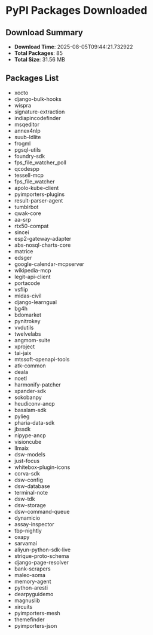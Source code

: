 # PyPI Packages Downloaded

## Download Summary
- **Download Time**: 2025-08-05T09:44:21.732922
- **Total Packages**: 85
- **Total Size**: 31.56 MB

## Packages List
- xocto
- django-bulk-hooks
- wispra
- signature-extraction
- indiapincodefinder
- msqeditor
- annex4nlp
- suub-ldlite
- frogml
- pgsql-utils
- foundry-sdk
- fps_file_watcher_poll
- qcodespp
- tessell-mcp
- fps_file_watcher
- apolo-kube-client
- pyimporters-plugins
- result-parser-agent
- tumblrbot
- qwak-core
- aa-srp
- rtx50-compat
- sincei
- esp2-gateway-adapter
- abs-nosql-charts-core
- matrice
- edsger
- google-calendar-mcpserver
- wikipedia-mcp
- legit-api-client
- portacode
- vsflip
- midas-civil
- django-learngual
- bg4h
- bdomarket
- pynitrokey
- vvdutils
- twelvelabs
- angmom-suite
- xproject
- tai-jaix
- mtssoft-openapi-tools
- atk-common
- deala
- noetl
- harmonify-patcher
- xpander-sdk
- sokobanpy
- heudiconv-ancp
- basalam-sdk
- pylieg
- pharia-data-sdk
- jbssdk
- nipype-ancp
- visioncube
- llmaix
- dsw-models
- just-focus
- whitebox-plugin-icons
- corva-sdk
- dsw-config
- dsw-database
- terminal-note
- dsw-tdk
- dsw-storage
- dsw-command-queue
- dynamicio
- assay-inspector
- tbp-nightly
- oxapy
- sarvamai
- aliyun-python-sdk-live
- strique-proto-schema
- django-page-resolver
- bank-scrapers
- maleo-soma
- memory-agent
- python-aresti
- dearpyguidemo
- magnuslib
- xircuits
- pyimporters-mesh
- themefinder
- pyimporters-json
